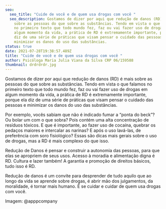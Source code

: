 ```yaml
---
seo:
  seo_title: "Cuide de você e de quem usa drogas com você "
  seo_description: Gostamos de dizer por aqui que redução de danos (RD) é mais
    sobre as pessoas do que sobre as substâncias. Tendo em vista o que falamos
    no primeiro texto que todo mundo fez, faz ou vai fazer uso de drogas em
    algum momento da vida, a prática de RD é extremamente importante, porque ela
    diz de uma série de práticas que visam pensar o cuidado das pessoas e
    minimizar os danos do uso das substâncias.
status: true
date: 2021-07-28T19:38:57.489Z
title: "Cuide de você e de quem usa drogas com você "
author: Psicóloga Maria Julia Viana da Silva CRP 06/159588
thumbnail: drdrdrdr.jpg
---
```

<!--StartFragment-->

Gostamos de dizer por aqui que redução de danos (RD) é mais sobre as pessoas do que sobre as substâncias. Tendo em vista o que falamos no primeiro texto que todo mundo fez, faz ou vai fazer uso de drogas em algum momento da vida, a prática de RD é extremamente importante, porque ela diz de uma série de práticas que visam pensar o cuidado das pessoas e minimizar os danos do uso das substâncias.

Por exemplo, vocês sabiam que não é indicado fumar a “ponta do beck”? Ou bolar um com o que sobra? Pois contém uma alta concentração de resíduos tóxicos. E que é importante, ao fazer uso de cocaína, quebrar os pedaços maiores e intercalar as narinas? E após o uso lavá-las, de preferência com soro fisiológico? Essas são dicas mais gerais sobre o uso de drogas, mas a RD é mais complexo do que isso.

Redução de Danos é pensar e construir a autonomia das pessoas, para que elas se apropriem de seus usos. Acesso à moradia e alimentação digna é RD. Cultura e lazer também! A garantia e promoção de direitos básicos, tudo isso é RD.

Redução de danos é um convite para desprender de tudo aquilo que ao longo da vida se aprende sobre drogas, é abrir mão dos julgamentos, da moralidade, é tornar mais humano. É se cuidar e cuidar de quem usa drogas com você.

Imagem: @apppcompany

<!--EndFragment-->